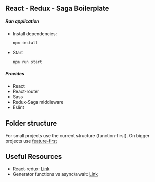 ## React - Redux - Saga Boilerplate

##### Run application

* Install dependencies: 
  ```bash
  npm install
  ```
* Start 
  ```bash
  npm run start
  ```
##### Provides
* React
* React-router
* Sass
* Redux-Saga middleware
* Eslint

## Folder structure
For small projects use the current structure (function-first). On bigger projects use [feature-first](https://medium.freecodecamp.org/scaling-your-redux-app-with-ducks-6115955638be)

## Useful Resources
* React-redux: [Link](https://medium.com/mofed/react-redux-architecture-overview-7b3e52004b6e)
* Generator functions vs async/await: [Link](http://thecodebarbarian.com/redux-saga-vs-async-await)